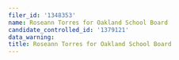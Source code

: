 ```yaml
---
filer_id: '1348353'
name: Roseann Torres for Oakland School Board
candidate_controlled_id: '1379121'
data_warning: 
title: Roseann Torres for Oakland School Board
---
```

